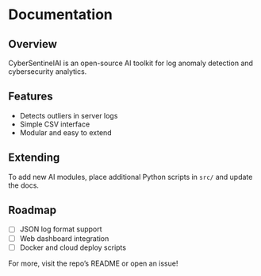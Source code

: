 # Documentation

## Overview
CyberSentinelAI is an open-source AI toolkit for log anomaly detection and cybersecurity analytics.

## Features
- Detects outliers in server logs
- Simple CSV interface
- Modular and easy to extend

## Extending
To add new AI modules, place additional Python scripts in `src/` and update the docs.

## Roadmap
- [ ] JSON log format support
- [ ] Web dashboard integration
- [ ] Docker and cloud deploy scripts

For more, visit the repo’s README or open an issue!
